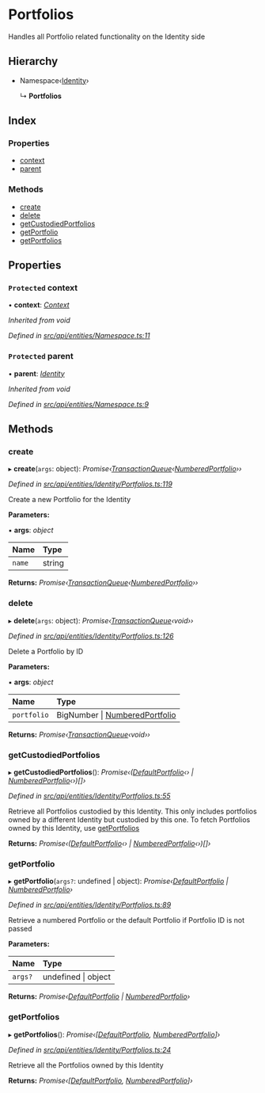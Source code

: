 # Portfolios

Handles all Portfolio related functionality on the Identity side

## Hierarchy

* Namespace‹[Identity](identity.md)›

  ↳ **Portfolios**

## Index

### Properties

* [context](portfolios.md#protected-context)
* [parent](portfolios.md#protected-parent)

### Methods

* [create](portfolios.md#create)
* [delete](portfolios.md#delete)
* [getCustodiedPortfolios](portfolios.md#getcustodiedportfolios)
* [getPortfolio](portfolios.md#getportfolio)
* [getPortfolios](portfolios.md#getportfolios)

## Properties

### `Protected` context

• **context**: [_Context_](context.md)

_Inherited from void_

_Defined in_ [_src/api/entities/Namespace.ts:11_](https://github.com/PolymathNetwork/polymesh-sdk/blob/1221e467/src/api/entities/Namespace.ts#L11)

### `Protected` parent

• **parent**: [_Identity_](identity.md)

_Inherited from void_

_Defined in_ [_src/api/entities/Namespace.ts:9_](https://github.com/PolymathNetwork/polymesh-sdk/blob/1221e467/src/api/entities/Namespace.ts#L9)

## Methods

### create

▸ **create**\(`args`: object\): _Promise‹_[_TransactionQueue_](transactionqueue.md)_‹_[_NumberedPortfolio_](numberedportfolio.md)_››_

_Defined in_ [_src/api/entities/Identity/Portfolios.ts:119_](https://github.com/PolymathNetwork/polymesh-sdk/blob/1221e467/src/api/entities/Identity/Portfolios.ts#L119)

Create a new Portfolio for the Identity

**Parameters:**

▪ **args**: _object_

| Name | Type |
| :--- | :--- |
| `name` | string |

**Returns:** _Promise‹_[_TransactionQueue_](transactionqueue.md)_‹_[_NumberedPortfolio_](numberedportfolio.md)_››_

### delete

▸ **delete**\(`args`: object\): _Promise‹_[_TransactionQueue_](transactionqueue.md)_‹void››_

_Defined in_ [_src/api/entities/Identity/Portfolios.ts:126_](https://github.com/PolymathNetwork/polymesh-sdk/blob/1221e467/src/api/entities/Identity/Portfolios.ts#L126)

Delete a Portfolio by ID

**Parameters:**

▪ **args**: _object_

| Name | Type |
| :--- | :--- |
| `portfolio` | BigNumber \| [NumberedPortfolio](numberedportfolio.md) |

**Returns:** _Promise‹_[_TransactionQueue_](transactionqueue.md)_‹void››_

### getCustodiedPortfolios

▸ **getCustodiedPortfolios**\(\): _Promise‹\(_[_DefaultPortfolio_](defaultportfolio.md)_‹› \|_ [_NumberedPortfolio_](numberedportfolio.md)_‹›\)\[\]›_

_Defined in_ [_src/api/entities/Identity/Portfolios.ts:55_](https://github.com/PolymathNetwork/polymesh-sdk/blob/1221e467/src/api/entities/Identity/Portfolios.ts#L55)

Retrieve all Portfolios custodied by this Identity. This only includes portfolios owned by a different Identity but custodied by this one. To fetch Portfolios owned by this Identity, use [getPortfolios](portfolios.md#getportfolios)

**Returns:** _Promise‹\(_[_DefaultPortfolio_](defaultportfolio.md)_‹› \|_ [_NumberedPortfolio_](numberedportfolio.md)_‹›\)\[\]›_

### getPortfolio

▸ **getPortfolio**\(`args?`: undefined \| object\): _Promise‹_[_DefaultPortfolio_](defaultportfolio.md) _\|_ [_NumberedPortfolio_](numberedportfolio.md)_›_

_Defined in_ [_src/api/entities/Identity/Portfolios.ts:89_](https://github.com/PolymathNetwork/polymesh-sdk/blob/1221e467/src/api/entities/Identity/Portfolios.ts#L89)

Retrieve a numbered Portfolio or the default Portfolio if Portfolio ID is not passed

**Parameters:**

| Name | Type |
| :--- | :--- |
| `args?` | undefined \| object |

**Returns:** _Promise‹_[_DefaultPortfolio_](defaultportfolio.md) _\|_ [_NumberedPortfolio_](numberedportfolio.md)_›_

### getPortfolios

▸ **getPortfolios**\(\): _Promise‹\[_[_DefaultPortfolio_](defaultportfolio.md)_,_ [_NumberedPortfolio_](numberedportfolio.md)_\]›_

_Defined in_ [_src/api/entities/Identity/Portfolios.ts:24_](https://github.com/PolymathNetwork/polymesh-sdk/blob/1221e467/src/api/entities/Identity/Portfolios.ts#L24)

Retrieve all the Portfolios owned by this Identity

**Returns:** _Promise‹\[_[_DefaultPortfolio_](defaultportfolio.md)_,_ [_NumberedPortfolio_](numberedportfolio.md)_\]›_

